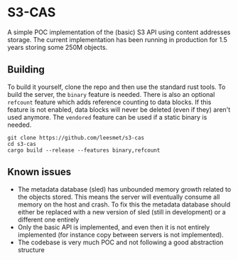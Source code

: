 # S3-CAS

A simple POC implementation of the (basic) S3 API using content addresses storage. The current implementation
has been running in production for 1.5 years storing some 250M objects.

## Building

To build it yourself, clone the repo and then use the standard rust tools. To build the server, the
`binary` feature is needed. There is also an optional `refcount` feature which adds reference counting
to data blocks. If this feature is not enabled, data blocks will never be deleted (even if they) aren't
used anymore. The `vendored` feature can be used if a static binary is needed.

```
git clone https://github.com/leesmet/s3-cas
cd s3-cas
cargo build --release --features binary,refcount
```

## Known issues

- The metadata database (sled) has unbounded memory growth related to the objects stored. This means
  the server will eventually consume all memory on the host and crash. To fix this the metadata database
  should either be replaced with a new version of sled (still in development) or a different one entirely
- Only the basic API is implemented, and even then it is not entirely implemented (for instance copy
  between servers is not implemented).
- The codebase is very much POC and not following a good abstraction structure
